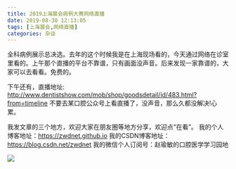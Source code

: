 ```yaml
---
title: 2019上海展会病例大赛网络直播
date: 2019-08-30 12:13:05
tags: [上海展会,网络直播]
categories: 杂谈
---
```


全科病例展示总决选。去年的这个时候我是在上海现场看的，今天通过网络在诊室里看的。上午那个直播的平台不靠谱，只有画面没声音。后来发现一家靠谱的，大家可以去看看。免费的。

下午还有，直播地址: http://www.dentistshow.com/mob/shop/goodsdetail/id/483.html?from=timeline
不要去某口腔公众号上看直播了，没声音，那么久都没解决!心累。

我发文章的三个地方，欢迎大家在朋友圈等地方分享，欢迎点“在看”。
我的个人博客地址：https://zwdnet.github.io
我的CSDN博客地址：https://blog.csdn.net/zwdnet
我的微信个人订阅号：赵瑜敏的口腔医学学习园地


![](https://zymblog-1258069789.cos.ap-chengdu.myqcloud.com/other/wx.jpg)